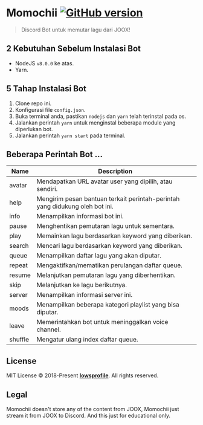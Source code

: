 # Momochii <a href="https://github.com/lowsprofile/momochii"><img src="https://img.shields.io/github/release/lowsprofile/momochii/all.svg" alt="GitHub version"></a>
> Discord Bot untuk memutar lagu dari JOOX!

## 2 Kebutuhan Sebelum Instalasi Bot
* NodeJS `v8.0.0` ke atas.
* Yarn.

## 5 Tahap Instalasi Bot
1. Clone repo ini.
2. Konfigurasi file `config.json`.
3. Buka terminal anda, pastikan `nodejs` dan `yarn` telah terinstal pada os.
5. Jalankan perintah `yarn` untuk menginstal beberapa module yang diperlukan bot.
6. Jalankan perintah `yarn start` pada terminal.

## Beberapa Perintah Bot ...
|Name|Description|
|---|---|
|avatar|Mendapatkan URL avatar user yang dipilih, atau sendiri.|
|help|Mengirim pesan bantuan terkait perintah-perintah yang didukung oleh bot ini.|
|info|Menampilkan informasi bot ini.|
|pause|Menghentikan pemutaran lagu untuk sementara.|
|play|Memainkan lagu berdasarkan keyword yang diberikan.|
|search|Mencari lagu berdasarkan keyword yang diberikan.|
|queue|Menampilkan daftar lagu yang akan diputar.|
|repeat|Mengaktifkan/mematikan perulangan daftar queue.|
|resume|Melanjutkan pemutaran lagu yang diberhentikan.|
|skip|Melanjutkan ke lagu berikutnya.|
|server|Menampilkan informasi server ini.|
|moods|Menampilkan beberapa kategori playlist yang bisa diputar.|
|leave|Memerintahkan bot untuk meninggalkan voice channel.|
|shuffle|Mengatur ulang index daftar queue.|

## License
MIT License © 2018-Present **[lowsprofile](https://github.com/lowsprofile)**. All rights reserved.

## Legal
Momochii doesn't store any of the content from JOOX, Momochii just stream it from JOOX to Discord.
And this just for educational only.